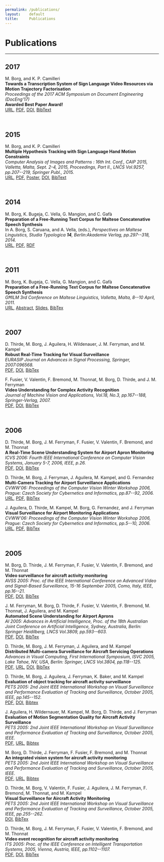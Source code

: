 ```yaml
---
permalink: /publications/
layout:    default
title:     Publications
---
```


# Publications
------------------


## 2017

M. Borg, and K. P. Camilleri <br />
**Towards a Transcription System of Sign Language Video Resources via Motion Trajectory Factorisation** <br />
*Proceedings of the 2017 ACM Symposium on Document Engineering (DocEng'17)* <br /> **Awarded Best Paper Award!** <br />
[URL](http://doi.acm.org/10.1145/3103010.3103020), [PDF](http://dl.acm.org/ft_gateway.cfm?id=3103020&ftid=1902572&dwn=1&CFID=983718100&CFTOKEN=86045509), [DOI](https://doi.org/10.1145/3103010.3103020), [BibText](/papers/DocEng2017.bib)

<br />

## 2015

M. Borg, and K. P. Camilleri <br />
**Multiple Hypothesis Tracking with Sign Language Hand Motion Constraints** <br />
*Computer Analysis of Images and Patterns : 16th Int. Conf., CAIP 2015, Valletta, Malta, Sept. 2-4, 2015, Proceedings, Part II., LNCS Vol.9257, pp.207--219, Springer Publ., 2015.* <br />
[URL](http://link.springer.com/chapter/10.1007%2F978-3-319-23117-4_18), [PDF](/papers/CAIP2015.pdf), [Poster](/papers/CAIP2015poster.pdf), [DOI](https://doi.org/10.1007/978-3-319-23117-4_18), [BibText](/papers/CAIP2015.bib)

<br />

## 2014

M. Borg, K. Bugeja, C. Vella, G. Mangion, and C. Gafà <br />
**Preparation of a Free-Running Text Corpus for Maltese Concatenative Speech Synthesis** <br />
In A. Borg, S. Caruana, and A. Vella, (eds.), *Perspectives on Maltese Linguistics, Studia Typologica **14**, Berlin:Akademie Verlag, pp.297--318, 2014.* <br />
[URL](http://d-nb.info/1036108597), [PDF](/papers/BorgEtAl2013.pdf), [RDF](/papers/1036108597_bibframe.rdf)

<br />

## 2011

M. Borg, K. Bugeja, C. Vella, G. Mangion, and C. Gafà <br />
**Preparation of a Free-Running Text Corpus for Maltese Concatenative Speech Synthesis** <br />
*GĦILM 3rd Conference on Maltese Linguistics, Valletta, Malta, 8--10 April, 2011.* <br />
[URL](http://www.um.edu.mt/linguistics/lingwistika2011/conference_programme), [Abstract](http://www.um.edu.mt/__data/assets/pdf_file/0013/121423/borgBugejaVellaMangionGafa.pdf), [Slides](https://www.um.edu.mt/__data/assets/pdf_file/0011/123986/borgEtAl.pdf), [BibTex](/papers/GHILM2011.bib)

<br />

## 2007

D. Thirde, M. Borg, J. Aguilera, H. Wildenauer, J. M. Ferryman, and M. Kampel <br />
**Robust Real-Time Tracking for Visual Surveillance** <br />
*EURASIP Journal on Advances in Signal Processing, Springer, 2007:096568.* <br />
[PDF](http://asp.eurasipjournals.springeropen.com/track/pdf/10.1155/2007/96568), [DOI](http://dx.doi.org/10.1155/2007/96568), [BibTex](/papers/EURASIP2007.bib)


F. Fusier, V. Valentin, F. Bremond, M. Thonnat, M. Borg, D. Thirde, and J. M. Ferryman <br />
**Video Understanding for Complex Activity Recognition** <br />
*Journal of Machine Vision and Applications, Vol.18, No.3, pp.167--188, Springer-Verlag, 2007.* <br />
[PDF](/papers/MVA2007.pdf), [DOI](http://dx.doi.org/10.1007/s00138-006-0054-y), [BibTex](/papers/MVA2007.bib)

<br />

## 2006

D. Thirde, M. Borg, J. M. Ferryman, F. Fusier, V. Valentin, F. Bremond, and M. Thonnat <br />
**A Real-Time Scene Understanding System for Airport Apron Monitoring** <br />
*ICVS 2006: Fourth IEEE International Conference on Computer Vision Systems, January 5-7, 2006, IEEE, p.26.* <br />
[PDF](/papers/ICVS2006.pdf), [DOI](http://doi.ieeecomputersociety.org/10.1109/ICVS.2006.7), [BibTex](/papers/ICVS2006.bib)


D. Thirde, M. Borg, J. Ferryman, J. Aguilera, M. Kampel, and G. Fernandez <br />
**Multi-Camera Tracking for Airport Surveillance Applications** <br />
*CVWW'06: Proceedings of the Computer Vision Winter Workshop 2006, Prague: Czech Society for Cybernetics and Informatics, pp.87--92, 2006.* <br />
[URL](http://cmp.felk.cvut.cz/cvww2006/), [PDF](http://cmp.felk.cvut.cz/cvww2006/papers/39/39.pdf), [BibTex](/papers/CVWW2006a.bib)


J. Aguilera, D. Thirde, M. Kampel, M. Borg, G. Fernandez, and J. Ferryman <br />
**Visual Surveillance for Airport Monitoring Applications** <br />
*CVWW'06: Proceedings of the Computer Vision Winter Workshop 2006, Prague: Czech Society for Cybernetics and Informatics, pp.5--10, 2006.* <br />
[URL](http://cmp.felk.cvut.cz/cvww2006/), [PDF](http://cmp.felk.cvut.cz/cvww2006/papers/24/24.pdf), [BibTex](/papers/CVWW2006b.bib)

<br />

## 2005

M. Borg, D. Thirde, J. M. Ferryman, F. Fusier, V. Valentin, F. Bremond, and M. Thonnat <br />
**Video surveillance for aircraft activity monitoring** <br />
*AVSS 2005: Proc. of the IEEE International Conference on Advanced Video and Signal-Based Surveillance, 15-16 September 2005, Como, Italy, IEEE, pp.16--21.* <br />
[PDF](/papers/AVSS2005.pdf), [DOI](http://dx.doi.org/10.1109/AVSS.2005.1577236), [BibTex](/papers/AVSS2005.bib)


J. M. Ferryman, M. Borg, D. Thirde, F. Fusier, V. Valentin, F. Bremond, M. Thonnat, J. Aguilera, and M. Kampel <br />
**Automated Scene Understanding for Airport Aprons** <br />
*AI 2005: Advances in Artificial Intelligence, Proc. of the 18th Australian Joint Conference on Artificial Intelligence, Sydney, Australia, Berlin: Springer Heidilberg, LNCS Vol.3809, pp.593--603.* <br />
[PDF](/papers/AI2005.pdf), [DOI](http://dx.doi.org/10.1007/11589990_62), [BibTex](/papers/AI2005.bib)


D. Thirde, M. Borg, J. M. Ferryman, J. Aguilera, and M. Kampel <br />
**Distributed Multi-camera Surveillance for Aircraft Servicing Operations** <br />
*Advances in Visual Computing, First International Symposium, ISVC 2005, Lake Tahoe, NV, USA, Berlin: Springer, LNCS Vol.3804, pp.118--125.* <br />
[PDF](/papers/ISVC2005.pdf), [URL](http://www.isvc.net/05/), [DOI](http://dx.doi.org/10.1007/11595755_15), [BibTex](/papers/ISVC2005.bib)


D. Thirde, M. Borg, J. Aguilera, J. Ferryman, K. Baker, and M. Kampel <br /> 
**Evaluation of object tracking for aircraft activity surveillance** <br />
*PETS 2005: 2nd Joint IEEE International Workshop on Visual Surveillance and Performance Evaluation of Tracking and Surveillance, October 2005, IEEE, pp.145--152.* <br /> 
[PDF](/papers/VS-PETS2005Thirde.pdf), [DOI](http://dx.doi.org/10.1109/VSPETS.2005.1570909), [Bibtex](/papers/PETS2005a.bib)


J. Aguilera, H. Wildernauer, M. Kampel, M. Borg, D. Thirde, and J. Ferryman <br />
**Evaluation of Motion Segmentation Quality for Aircraft Activity Surveillance** <br />
*PETS 2005: 2nd Joint IEEE International Workshop on Visual Surveillance and Performance Evaluation of Tracking and Surveillance, October 2005, IEEE.* <br />
[PDF](/papers/VS-PETS2005Aguilera.pdf), [URL](http://ieeexplore.ieee.org/xpl/articleDetails.jsp?arnumber=1570928), [Bibtex](/papers/VS-PETS2005Aguilera.bib)


M. Borg, D. Thirde, J. Ferryman, F. Fusier, F. Bremond, and M. Thonnat <br />
**An integrated vision system for aircraft activity monitoring** <br />
*PETS 2005: 2nd Joint IEEE International Workshop on Visual Surveillance and Performance Evaluation of Tracking and Surveillance, October 2005, IEEE.* <br />
[PDF](http://citeseerx.ist.psu.edu/viewdoc/download;jsessionid=6750DE65DC37A6AD24C01275D2132FAD?doi=10.1.1.164.8558&rep=rep1&type=pdf), [URL](http://citeseerx.ist.psu.edu/viewdoc/summary?doi=10.1.1.164.8558), [Bibtex](/papers/VS-PETS2005Borg.bib)


D. Thirde, M. Borg, V. Valentin, F. Fusier, J. Aguilera, J. M. Ferryman, F. Bremond, M. Thonnat, and M. Kampel <br />
**Visual Surveillance for Aircraft Activity Monitoring** <br />
*PETS 2005: 2nd Joint IEEE International Workshop on Visual Surveillance and Performance Evaluation of Tracking and Surveillance, October 2005, IEEE, pp.255--262.* <br />
[DOI](http://dx.doi.org/10.1109/VSPETS.2005.1570923), [BibTex](/papers/PETS2005Thirde.bib)


D. Thirde, M. Borg, J. M. Ferryman, F. Fusier, V. Valentin, F. Bremond, and M. Thonnat <br />
**Video event recognition for aircraft activity monitoring** <br />
*ITS 2005: Proc. of the IEEE Conference on Intelligent Transportation Systems, 2005, Vienna, Austria, IEEE, pp.1102--1107.* <br />
[PDF](/papers/ITS05.pdf), [DOI](http://dx.doi.org/10.1109/ITSC.2005.1520205), [BibTex](/papers/ITS05.bib)





